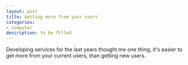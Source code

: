```yaml
--- 
layout: post
title: Getting more from your users
categories: 
- computer
description: to be filled
---
```


Developing services for the last years thought me one thing, it's easier to get
more from your current users, than getting new users.
